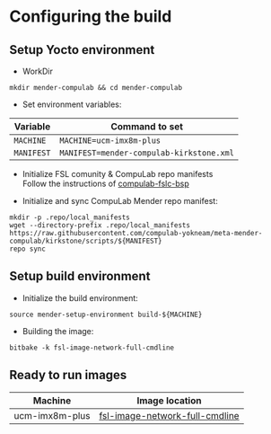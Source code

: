 # Configuring the build

## Setup Yocto environment

* WorkDir
```
mkdir mender-compulab && cd mender-compulab
```
* Set environment variables:

Variable | Command to set |
--- | --- |
`MACHINE`| `MACHINE=ucm-imx8m-plus` |
`MANIFEST`| `MANIFEST=mender-compulab-kirkstone.xml` |

* Initialize FSL comunity & CompuLab repo manifests
<br>Follow the instructions of [compulab-fslc-bsp](https://github.com/compulab-yokneam/compulab-fslc-bsp/tree/kirkstone#initialize-repo-manifests)

* Initialize and sync CompuLab Mender repo manifest:
```
mkdir -p .repo/local_manifests
wget --directory-prefix .repo/local_manifests https://raw.githubusercontent.com/compulab-yokneam/meta-mender-compulab/kirkstone/scripts/${MANIFEST}
repo sync
```

## Setup build environment

* Initialize the build environment:
```
source mender-setup-environment build-${MACHINE}
```
* Building the image:
```
bitbake -k fsl-image-network-full-cmdline
```

## Ready to run images

Machine | Image location |
--- | --- |
ucm-imx8m-plus| [fsl-image-network-full-cmdline](https://drive.google.com/drive/folders/16DPTNdd6Xrw4SOaTygpNABTfPQo7dHR7)
